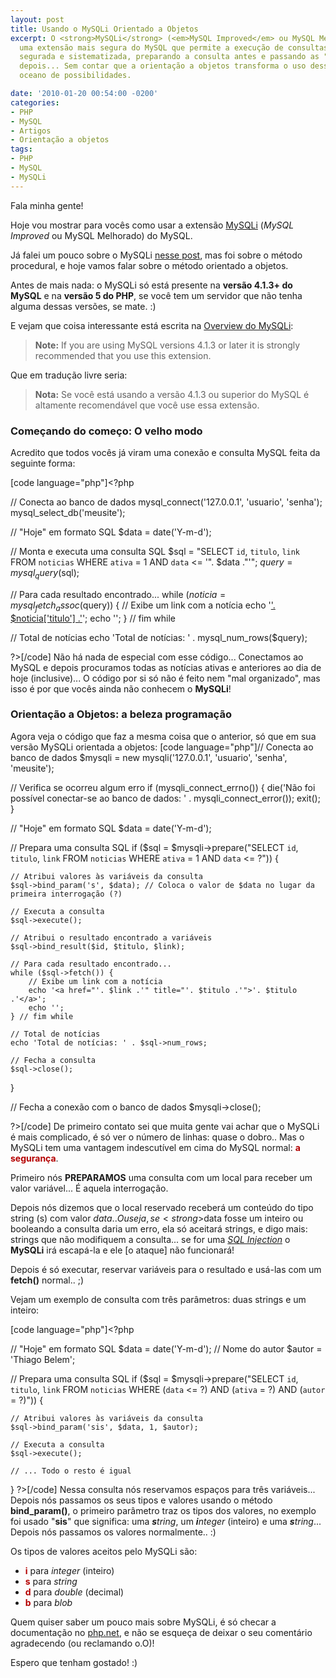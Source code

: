 ```yaml
---
layout: post
title: Usando o MySQLi Orientado a Objetos
excerpt: O <strong>MySQLi</strong> (<em>MySQL Improved</em> ou MySQL Melhorado) é
  uma extensão mais segura do MySQL que permite a execução de consultas SQL de forma
  segurada e sistematizada, preparando a consulta antes e passando as "variáveis"
  depois... Sem contar que a orientação a objetos transforma o uso dessa técnica num
  oceano de possibilidades.

date: '2010-01-20 00:54:00 -0200'
categories:
- PHP
- MySQL
- Artigos
- Orientação a objetos
tags:
- PHP
- MySQL
- MySQLi
---
```

Fala minha gente!

Hoje vou mostrar para vocês como usar a extensão <a href="http://br.php.net/manual/pt_BR/book.mysqli.php" title="MySQLi">MySQLi</a> (<em>MySQL Improved</em> ou MySQL Melhorado) do MySQL.

Já falei um pouco sobre o MySQLi <a href="/guia-pratico-de-mysqli-no-php" title="Guia prÃ¡tico de MySQLi no PHP">nesse post</a>, mas foi sobre o método procedural, e hoje vamos falar sobre o método orientado a objetos.

Antes de mais nada: o MySQLi só está presente na <strong>versão 4.1.3+ do MySQL</strong> e na <strong>versão 5 do PHP</strong>, se você tem um servidor que não tenha alguma dessas versões, se mate. :)

E vejam que coisa interessante está escrita na <a href="http://br.php.net/manual/pt_BR/mysqli.overview.php" title="MySQLi overview">Overview do MySQLi</a>:

<blockquote><strong>Note:</strong> If you are using MySQL versions 4.1.3 or later it is strongly recommended that you use this extension.
</blockquote>
Que em tradução livre seria:

<blockquote><strong>Nota:</strong> Se você está usando a versão 4.1.3 ou superior do MySQL é altamente recomendável que você use essa extensão.
</blockquote>

<h3>Começando do começo: O velho modo</h3>
Acredito que todos vocês já viram uma conexão e consulta MySQL feita da seguinte forma:


[code language="php"]<?php

// Conecta ao banco de dados
mysql_connect('127.0.0.1', 'usuario', 'senha');
mysql_select_db('meusite');

// "Hoje" em formato SQL
$data = date('Y-m-d');

// Monta e executa uma consulta SQL
$sql = "SELECT `id`, `titulo`, `link` FROM `noticias` WHERE `ativa` = 1 AND `data` <= '". $data ."'";
$query = mysql_query($sql);

// Para cada resultado encontrado...
while ($noticia = mysql_fetch_assoc($query)) {
	// Exibe um link com a notícia
	echo '<a href="'. $noticia['link'] .'" title="'. $noticia['titulo'] .'">'. $noticia['titulo'] .'</a>';
	echo '';
} // fim while

// Total de notícias
echo 'Total de notícias: ' . mysql_num_rows($query);

?>[/code]
Não há nada de especial com esse código... Conectamos ao MySQL e depois procuramos todas as notícias ativas e anteriores ao dia de hoje (inclusive)... O código por si só não é feito nem "mal organizado", mas isso é por que vocês ainda não conhecem o <strong>MySQLi</strong>!


<h3>Orientação a Objetos: a beleza programação</h3>
Agora veja o código que faz a mesma coisa que o anterior, só que em sua versão MySQLi orientada a objetos:
[code language="php"]<?php

// Conecta ao banco de dados
$mysqli = new mysqli('127.0.0.1', 'usuario', 'senha', 'meusite');

// Verifica se ocorreu algum erro
if (mysqli_connect_errno()) {
    die('Não foi possível conectar-se ao banco de dados: ' . mysqli_connect_error());
    exit();
}

// "Hoje" em formato SQL
$data = date('Y-m-d');

// Prepara uma consulta SQL
if ($sql = $mysqli->prepare("SELECT `id`, `titulo`, `link` FROM `noticias` WHERE `ativa` = 1 AND `data` <= ?")) {

	// Atribui valores às variáveis da consulta
	$sql->bind_param('s', $data); // Coloca o valor de $data no lugar da primeira interrogação (?)

	// Executa a consulta
	$sql->execute();

	// Atribui o resultado encontrado a variáveis
	$sql->bind_result($id, $titulo, $link);

	// Para cada resultado encontrado...
	while ($sql->fetch()) {
		// Exibe um link com a notícia
		echo '<a href="'. $link .'" title="'. $titulo .'">'. $titulo .'</a>';
		echo '';
	} // fim while

	// Total de notícias
	echo 'Total de notícias: ' . $sql->num_rows;

	// Fecha a consulta
	$sql->close();
}

// Fecha a conexão com o banco de dados
$mysqli->close();

?>[/code]
De primeiro contato sei que muita gente vai achar que o MySQLi é mais complicado, é só ver o número de linhas: quase o dobro.. Mas o MySQLi tem uma vantagem indescutível em cima do MySQL normal: <strong style="color: #B40000">a segurança</strong>.

Primeiro nós <strong>PREPARAMOS</strong> uma consulta com um local para receber um valor variável... É aquela interrogação.

Depois nós dizemos que o local reservado receberá um conteúdo do tipo string (s) com valor $data.. Ou seja, se <strong>$data</strong> fosse um inteiro ou booleando a consulta daria um erro, ela só aceitará strings, e digo mais: strings que não modifiquem a consulta... se for uma <a href="/?s=SQL+Injection" title="SQL Injection"><em>SQL Injection</em></a> o <strong>MySQLi</strong> irá escapá-la e ele [o ataque] não funcionará!

Depois é só executar, reservar variáveis para o resultado e usá-las com um <strong>fetch()</strong> normal.. ;)

Vejam um exemplo de consulta com três parâmetros: duas strings e um inteiro:


[code language="php"]<?php

// "Hoje" em formato SQL
$data = date('Y-m-d');
// Nome do autor
$autor = 'Thiago Belem';

// Prepara uma consulta SQL
if ($sql = $mysqli->prepare("SELECT `id`, `titulo`, `link` FROM `noticias` WHERE (`data` <= ?) AND (`ativa` = ?) AND (`autor` = ?)")) {

	// Atribui valores às variáveis da consulta
	$sql->bind_param('sis', $data, 1, $autor);

	// Executa a consulta
	$sql->execute();

	// ... Todo o resto é igual
}
?>[/code]
Nessa consulta nós reservamos espaços para três variáveis... Depois nós passamos os seus tipos e valores usando o método <strong>bind_param()</strong>, o primeiro parâmetro traz os tipos dos valores, no exemplo foi usado "<strong>sis</strong>" que significa: uma <em><strong>s</strong>tring</em>, um <em><strong>i</strong>nteger</em> (inteiro) e uma <em><strong>s</strong>tring</em>... Depois nós passamos os valores normalmente.. :)

Os tipos de valores aceitos pelo MySQLi são:

<ul>
<li><strong style="color: #B40000">i</strong> para <em>integer</em> (inteiro)</li>
<li><strong style="color: #B40000">s</strong> para <em>string</em></li>
<li><strong style="color: #B40000">d</strong> para <em>double</em> (decimal)</li>
<li><strong style="color: #B40000">b</strong> para <em>blob</em></li>
</ul>
Quem quiser saber um pouco mais sobre MySQLi, é só checar a documentação no <a href="http://php.net/">php.net</a>, e não se esqueça de deixar o seu comentário agradecendo (ou reclamando o.O)!

Espero que tenham gostado! :)

